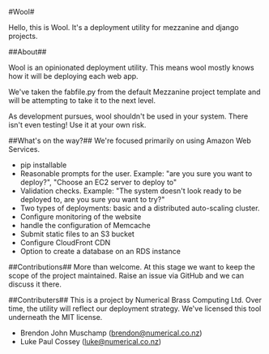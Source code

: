 #Wool#

Hello, this is Wool. It's a deployment utility for mezzanine and django projects.


##About##

Wool is an opinionated deployment utility. This means wool mostly knows how it will be deploying each web app.

We've taken the fabfile.py from the default Mezzanine project template and will be attempting to take it to the next level.

As development pursues, wool shouldn't be used in your system. There isn't even testing! Use it at your own risk.


##What's on the way?##
We're focused primarily on using Amazon Web Services.

- pip installable
- Reasonable prompts for the user. Example: "are you sure you want to deploy?", "Choose an EC2 server to deploy to"
- Validation checks. Example: "The system doesn't look ready to be deployed to, are you sure you want to try?"
- Two types of deployments: basic and a distributed auto-scaling cluster.
- Configure monitoring of the website
- handle the configuration of Memcache
- Submit static files to an S3 bucket
- Configure CloudFront CDN
- Option to create a database on an RDS instance


##Contributions##
More than welcome. At this stage we want to keep the scope of the project maintained. Raise an issue via GitHub and we can discuss it there.


##Contributers##
This is a project by Numerical Brass Computing Ltd. Over time, the utility will reflect our deployment strategy. We've licensed this tool underneath the MIT license.

- Brendon John Muschamp (brendon@numerical.co.nz)
- Luke Paul Cossey (luke@numerical.co.nz)